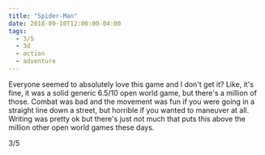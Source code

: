 ```yaml
---
title: "Spider-Man"
date: 2018-09-10T12:00:00-04:00
tags:
  - 3/5
  - 3d
  - action
  - adventure
---
```


Everyone seemed to absolutely love this game and I don't get it? Like, it's fine, it was a solid generic 6.5/10 open world game, but there's a million of those. Combat was bad and the movement was fun if you were going in a straight line down a street, but horrible if you wanted to maneuver at all. Writing was pretty ok but there's just not much that puts this above the million other open world games these days.

3/5
